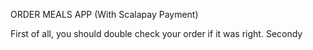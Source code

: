 ORDER MEALS APP (With Scalapay Payment)

First of all, you should double check your order if it was right.
Secondy